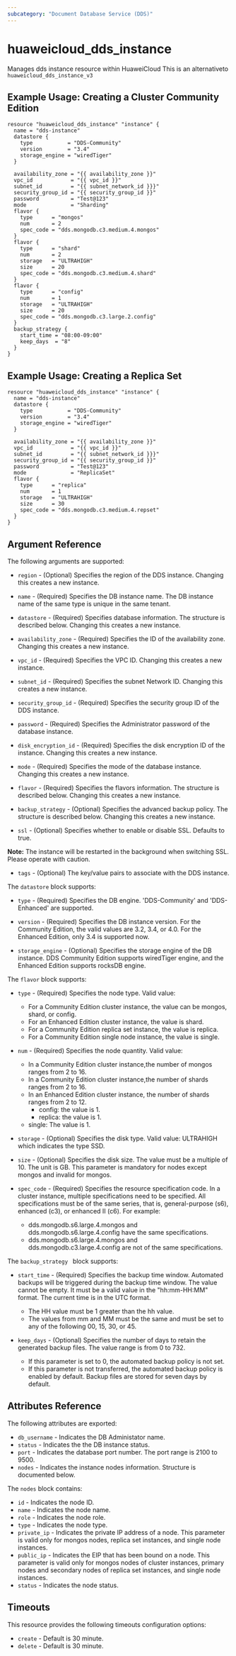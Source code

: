 ```yaml
---
subcategory: "Document Database Service (DDS)"
---
```


# huaweicloud\_dds\_instance

Manages dds instance resource within HuaweiCloud
This is an alternativeto `huaweicloud_dds_instance_v3`

## Example Usage: Creating a Cluster Community Edition

```hcl
resource "huaweicloud_dds_instance" "instance" {
  name = "dds-instance"
  datastore {
    type           = "DDS-Community"
    version        = "3.4"
    storage_engine = "wiredTiger"
  }

  availability_zone = "{{ availability_zone }}"
  vpc_id            = "{{ vpc_id }}"
  subnet_id         = "{{ subnet_network_id }}}"
  security_group_id = "{{ security_group_id }}"
  password          = "Test@123"
  mode              = "Sharding"
  flavor {
    type      = "mongos"
    num       = 2
    spec_code = "dds.mongodb.c3.medium.4.mongos"
  }
  flavor {
    type      = "shard"
    num       = 2
    storage   = "ULTRAHIGH"
    size      = 20
    spec_code = "dds.mongodb.c3.medium.4.shard"
  }
  flavor {
    type      = "config"
    num       = 1
    storage   = "ULTRAHIGH"
    size      = 20
    spec_code = "dds.mongodb.c3.large.2.config"
  }
  backup_strategy {
    start_time = "08:00-09:00"
    keep_days  = "8"
  }
}
```

## Example Usage: Creating a Replica Set
```hcl
resource "huaweicloud_dds_instance" "instance" {
  name = "dds-instance"
  datastore {
    type           = "DDS-Community"
    version        = "3.4"
    storage_engine = "wiredTiger"
  }

  availability_zone = "{{ availability_zone }}"
  vpc_id            = "{{ vpc_id }}"
  subnet_id         = "{{ subnet_network_id }}}"
  security_group_id = "{{ security_group_id }}"
  password          = "Test@123"
  mode              = "ReplicaSet"
  flavor {
    type      = "replica"
    num       = 1
    storage   = "ULTRAHIGH"
    size      = 30
    spec_code = "dds.mongodb.c3.medium.4.repset"
  }
}
```

## Argument Reference

The following arguments are supported:

* `region` - (Optional) Specifies the region of the DDS instance. Changing this creates
	a new instance.

* `name` - (Required) Specifies the DB instance name. The DB instance name of the same
	type is unique in the same tenant.

* `datastore` - (Required) Specifies database information. The structure is described
	below. Changing this creates a new instance.

* `availability_zone` - (Required) Specifies the ID of the availability zone. Changing
	this creates a new instance.

* `vpc_id` - (Required) Specifies the VPC ID. Changing this creates a new instance.

* `subnet_id` - (Required) Specifies the subnet Network ID. Changing this creates a new instance.

* `security_group_id` - (Required) Specifies the security group ID of the DDS instance.

* `password` - (Required) Specifies the Administrator password of the database instance.

* `disk_encryption_id` - (Required) Specifies the disk encryption ID of the instance.
	Changing this creates a new instance.

* `mode` - (Required) Specifies the mode of the database instance. Changing this creates
	a new instance.

* `flavor` - (Required) Specifies the flavors information. The structure is described below.
	Changing this creates a new instance.

* `backup_strategy` - (Optional) Specifies the advanced backup policy. The structure is
	described below. Changing this creates a new instance.

* `ssl` - (Optional) Specifies whether to enable or disable SSL. Defaults to true.

**Note:** The instance will be restarted in the background when switching SSL. Please operate with caution.

* `tags` - (Optional) The key/value pairs to associate with the DDS instance.

The `datastore` block supports:

* `type` - (Required) Specifies the DB engine. 'DDS-Community' and 'DDS-Enhanced' are supported.

* `version` - (Required) Specifies the DB instance version. For the Community Edition,
  the valid values are 3.2, 3.4, or 4.0. For the Enhanced Edition, only 3.4 is supported now.

* `storage_engine` - (Optional) Specifies the storage engine of the DB instance. 
  DDS Community Edition supports wiredTiger engine, and the Enhanced Edition supports rocksDB engine.

The `flavor` block supports:

* `type` - (Required) Specifies the node type. Valid value:
  * For a Community Edition cluster instance, the value can be mongos, shard, or config.
  * For an Enhanced Edition cluster instance, the value is shard.
  * For a Community Edition replica set instance, the value is replica.
  * For a Community Edition single node instance, the value is single.

* `num` - (Required) Specifies the node quantity. Valid value:
	* In a Community Edition cluster instance,the number of mongos ranges from 2 to 16.
  * In a Community Edition cluster instance,the number of shards ranges from 2 to 16.
  * In an Enhanced Edition cluster instance, the number of shards ranges from 2 to 12.
	* config: the value is 1.
	* replica: the value is 1.
  * single: The value is 1.

* `storage` - (Optional) Specifies the disk type. Valid value: ULTRAHIGH which indicates the type SSD.

* `size` - (Optional) Specifies the disk size. The value must be a multiple of 10. The unit is GB.
  This parameter is mandatory for nodes except mongos and invalid for mongos.

* `spec_code` - (Required) Specifies the resource specification code. In a cluster instance,
  multiple specifications need to be specified. All specifications must be of the same series,
  that is, general-purpose (s6), enhanced (c3), or enhanced II (c6). For example:
  * dds.mongodb.s6.large.4.mongos and dds.mongodb.s6.large.4.config have the same specifications.
  * dds.mongodb.s6.large.4.mongos and dds.mongodb.c3.large.4.config are not of the same specifications.

The `backup_strategy ` block supports:

* `start_time` - (Required) Specifies the backup time window. Automated backups will be triggered
	during the backup time window. The value cannot be empty. It must be a valid value in the
	"hh:mm-HH:MM" format. The current time is in the UTC format.
	* The HH value must be 1 greater than the hh value.
	* The values from mm and MM must be the same and must be set to any of the following 00, 15, 30, or 45.

* `keep_days` - (Optional) Specifies the number of days to retain the generated backup files. The
	value range is from 0 to 732.
	* If this parameter is set to 0, the automated backup policy is not set.
	* If this parameter is not transferred, the automated backup policy is enabled by default.
    Backup files are stored for seven days by default.

## Attributes Reference

The following attributes are exported:

* `db_username` - Indicates the DB Administator name.
* `status` - Indicates the the DB instance status.
* `port` - Indicates the database port number. The port range is 2100 to 9500.
* `nodes` - Indicates the instance nodes information. Structure is documented below.

The `nodes` block contains:

  - `id` - Indicates the node ID.
  - `name` - Indicates the node name.
  - `role` - Indicates the node role.
  - `type` - Indicates the node type.
  - `private_ip` - Indicates the private IP address of a node. This parameter is valid only for
     mongos nodes, replica set instances, and single node instances.
  - `public_ip` - Indicates the EIP that has been bound on a node. This parameter is valid only for
     mongos nodes of cluster instances, primary nodes and secondary nodes of replica set instances,
     and single node instances.
  - `status` - Indicates the node status.

## Timeouts
This resource provides the following timeouts configuration options:
- `create` - Default is 30 minute.
- `delete` - Default is 30 minute.

